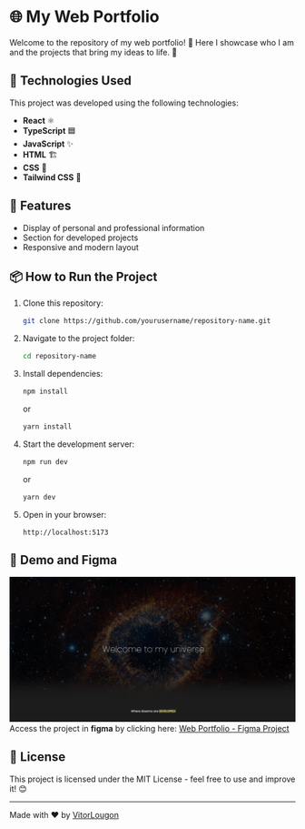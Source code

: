 # 🌐 My Web Portfolio

Welcome to the repository of my web portfolio! 🚀 Here I showcase who I am and the projects that bring my ideas to life. 🎨

## 🚀 Technologies Used

This project was developed using the following technologies:
- **React** ⚛️
- **TypeScript** 🟦
- **JavaScript** ✨
- **HTML** 🏗️
- **CSS** 🎨
- **Tailwind CSS** 💨

## 📌 Features
- Display of personal and professional information
- Section for developed projects
- Responsive and modern layout

## 📦 How to Run the Project

1. Clone this repository:
   ```sh
   git clone https://github.com/yourusername/repository-name.git
   ```

2. Navigate to the project folder:
   ```sh
   cd repository-name
   ```

3. Install dependencies:
   ```sh
   npm install
   ```
   or
   ```sh
   yarn install
   ```

4. Start the development server:
   ```sh
   npm run dev
   ```
   or
   ```sh
   yarn dev
   ```

5. Open in your browser:
   ```
   http://localhost:5173
   ```

## 🎨 Demo and Figma
![alt text](./public/image-readme.png)
Access the project in **figma** by clicking here: [Web Portfolio - Figma Project](https://www.figma.com/design/l91F37ZeInst77zcQAWXu0/Web-Portfolio?node-id=0-1&t=ZYIAeuhXpwDAm69t-1)

## 📜 License
This project is licensed under the MIT License - feel free to use and improve it! 😊

---

Made with ❤️ by [VitorLougon](https://github.com/LougonVitor)
